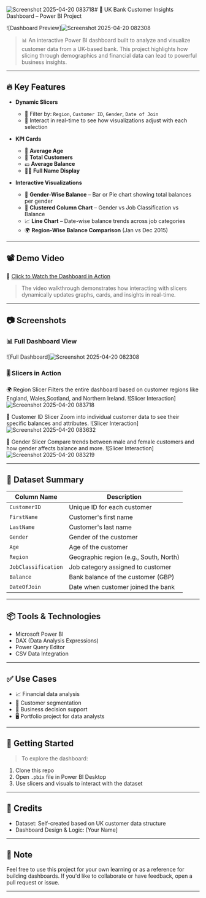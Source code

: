 ![Screenshot 2025-04-20 083718](https://github.com/user-attachments/assets/ebc1f1d2-9d9f-4d91-adc4-8fa0e1466f4b)# 💼 UK Bank Customer Insights Dashboard – Power BI Project

![Dashboard Preview]![Screenshot 2025-04-20 082308](https://github.com/user-attachments/assets/7d2804e2-c596-4e4b-b6ee-f5932ecae8d3)

> 📊 An interactive Power BI dashboard built to analyze and visualize customer data from a UK-based bank. This project highlights how slicing through demographics and financial data can lead to powerful business insights.

---

## 🔥 Key Features

- **Dynamic Slicers**
  - 🔁 Filter by: `Region`, `Customer ID`, `Gender`, `Date of Join`
  - 📅 Interact in real-time to see how visualizations adjust with each selection

- **KPI Cards**
  - 🧓 **Average Age**
  - 👥 **Total Customers**
  - 💷 **Average Balance**
  - 🧑‍💼 **Full Name Display**

- **Interactive Visualizations**
  - 📘 **Gender-Wise Balance** – Bar or Pie chart showing total balances per gender
  - 🏢 **Clustered Column Chart** – Gender vs Job Classification vs Balance
  - 📈 **Line Chart** – Date-wise balance trends across job categories
  - 🌍 **Region-Wise Balance Comparison** (Jan vs Dec 2015)
  
---

## 📽 Demo Video

🎥 [Click to Watch the Dashboard in Action](https://www.youtube.com/watch?v=your-demo-video-link)

> The video walkthrough demonstrates how interacting with slicers dynamically updates graphs, cards, and insights in real-time.

---

## 📷 Screenshots

### 📊 Full Dashboard View
![Full Dashboard]![Screenshot 2025-04-20 082308](https://github.com/user-attachments/assets/f9c191de-860a-49d6-b63a-9ef177f04e1e)


### 🎚 Slicers in Action

🌍 Region Slicer
Filters the entire dashboard based on customer regions like England, Wales,Scotland, and Northern Ireland.
![Slicer Interaction]![Screenshot 2025-04-20 083718](https://github.com/user-attachments/assets/91a9b9fe-53d7-4ce7-91f4-6ca3e2a0da7e)


🧑 Customer ID Slicer
Zoom into individual customer data to see their specific balances and attributes.
![Slicer Interaction]![Screenshot 2025-04-20 083632](https://github.com/user-attachments/assets/7083d30a-3908-4ce7-9b80-9a5fbb6b5ab7)


🚻 Gender Slicer
Compare trends between male and female customers and how gender affects balance and more.
![Slicer Interaction]![Screenshot 2025-04-20 083219](https://github.com/user-attachments/assets/f5599178-b143-4f1d-8135-d0188ae30aa2)

---

## 📁 Dataset Summary

| Column Name        | Description                                   |
|--------------------|-----------------------------------------------|
| `CustomerID`       | Unique ID for each customer                   |
| `FirstName`        | Customer's first name                         |
| `LastName`         | Customer's last name                          |
| `Gender`           | Gender of the customer                        |
| `Age`              | Age of the customer                           |
| `Region`           | Geographic region (e.g., South, North)        |
| `JobClassification`| Job category assigned to customer             |
| `Balance`          | Bank balance of the customer (GBP)            |
| `DateOfJoin`       | Date when customer joined the bank            |

---

## 📦 Tools & Technologies

- Microsoft Power BI
- DAX (Data Analysis Expressions)
- Power Query Editor
- CSV Data Integration

---

## ✅ Use Cases

- 📈 Financial data analysis
- 👥 Customer segmentation
- 🧠 Business decision support
- 🖥️ Portfolio project for data analysts

---

## 🚀 Getting Started

> To explore the dashboard:
1. Clone this repo
2. Open `.pbix` file in Power BI Desktop
3. Use slicers and visuals to interact with the dataset

---

## 🤝 Credits

- Dataset: Self-created based on UK customer data structure
- Dashboard Design & Logic: [Your Name]

---

## 📌 Note

Feel free to use this project for your own learning or as a reference for building dashboards. If you'd like to collaborate or have feedback, open a pull request or issue.

---

